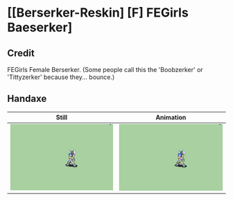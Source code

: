 # [\[Berserker-Reskin\] \[F\] FEGirls Baeserker]

## Credit

FEGirls Female Berserker. (Some people call this the 'Boobzerker' or 'Tittyzerker' because they... bounce.)
	
## Handaxe

| Still | Animation |
| :---: | :-------: |
| ![Handaxe still](./Handaxe_000.png) | ![Handaxe animation](./Handaxe.gif) |
